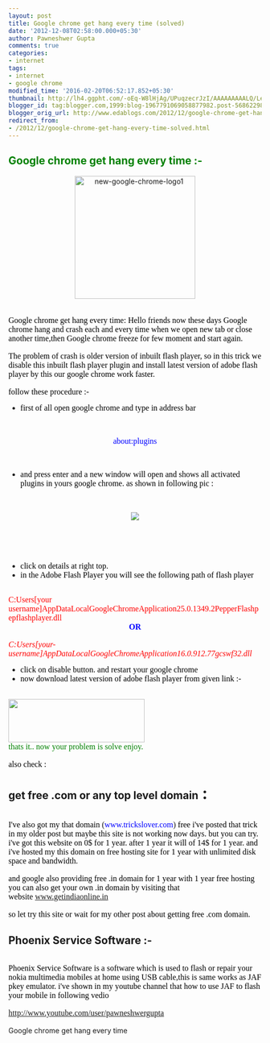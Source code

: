 ```yaml
---
layout: post
title: Google chrome get hang every time (solved)
date: '2012-12-08T02:58:00.000+05:30'
author: Pawneshwer Gupta
comments: true
categories:
- internet
tags:
- internet
- google chrome
modified_time: '2016-02-20T06:52:17.852+05:30'
thumbnail: http://lh4.ggpht.com/-oEq-W8lHjAg/UPuqzecrJzI/AAAAAAAAALQ/Le52tJTLDlU/s72-c/new-google-chrome-logo1_thumb.jpg?imgmax=800
blogger_id: tag:blogger.com,1999:blog-1967791069058877982.post-5686229834474135108
blogger_orig_url: http://www.edablogs.com/2012/12/google-chrome-get-hang-every-time-solved.html
redirect_from:
- /2012/12/google-chrome-get-hang-every-time-solved.html
---
```


<div dir="ltr" style="text-align: left;" trbidi="on"><h2><span style="color: green;">Google chrome get hang every time :-</span></h2><div class="separator" style="clear: both; text-align: center;"><a href="http://lh5.ggpht.com/-qCsUFpCmCvo/UPuqyAbNXKI/AAAAAAAAALI/WZsv005FhmM/s1600-h/new-google-chrome-logo1%25255B2%25255D.jpg" style="margin-left: 1em; margin-right: 1em;"><img alt="new-google-chrome-logo1" border="0" src="http://lh4.ggpht.com/-oEq-W8lHjAg/UPuqzecrJzI/AAAAAAAAALQ/Le52tJTLDlU/new-google-chrome-logo1_thumb.jpg?imgmax=800" height="244" style="background-image: none; border-bottom: 0px; border-left: 0px; border-right: 0px; border-top: 0px; display: inline; padding-left: 0px; padding-right: 0px; padding-top: 0px;" title="new-google-chrome-logo1" width="240" /></a></div><br /><span style="color: black; font-family: &quot;verdana&quot; , &quot;geneva&quot;; font-size: medium;"></span><br /><span style="color: black; font-family: &quot;verdana&quot; , &quot;geneva&quot;; font-size: medium;">Google chrome get hang every time: Hello friends now these days Google chrome hang and crash each and every time when we open new tab or close another time,then Google chrome freeze for few moment and start again.</span>    <br /><br /><span style="color: black; font-family: &quot;verdana&quot; , &quot;geneva&quot;; font-size: medium;">The problem of crash is older version of inbuilt flash player, so in this trick we disable this inbuilt flash player plugin and install latest version of adobe flash player by this our google chrome work faster.</span>    <br /><br /><span style="color: black; font-family: &quot;verdana&quot; , &quot;geneva&quot;; font-size: medium;">follow these procedure :-</span>    <br /><ul><li><span style="color: black; font-family: &quot;verdana&quot; , &quot;geneva&quot;; font-size: medium;">first of all open google chrome and type in address bar</span>      </li></ul><br />&nbsp; <br /><div style="text-align: center;"><span style="color: blue; font-family: &quot;verdana&quot; , &quot;geneva&quot;; font-size: medium;">about:plugins</span></div><br />&nbsp; <br /><ul><li><span style="color: black; font-family: &quot;verdana&quot; , &quot;geneva&quot;; font-size: medium;">and press enter and a new window will open and shows all activated plugins in yours google chrome. as shown in following pic :</span>      </li></ul><br />&nbsp; <br /><div class="separator" style="clear: both; text-align: center;"><a href="http://3.bp.blogspot.com/-8BnXqCP7d40/US3XWW21CzI/AAAAAAAAAak/YgU0U5irSy8/s1600/ch.jpg" imageanchor="1" style="margin-left: 1em; margin-right: 1em;"><img border="0" src="http://3.bp.blogspot.com/-8BnXqCP7d40/US3XWW21CzI/AAAAAAAAAak/YgU0U5irSy8/s1600/ch.jpg" /></a></div><br /><br /><br />&nbsp; <br /><ul><li><span style="color: black; font-family: &quot;verdana&quot; , &quot;geneva&quot;; font-size: medium;">click on details at right top.</span>      </li><li><span style="color: black; font-family: &quot;verdana&quot; , &quot;geneva&quot;; font-size: medium;">in the Adobe Flash Player you will see the following path of flash player</span>      </li></ul><br /><span style="color: red; font-family: &quot;verdana&quot; , &quot;geneva&quot;; font-size: medium;">C:Users[your username]AppDataLocalGoogleChromeApplication25.0.1349.2PepperFlashpepflashplayer.dll</span>  <br /><div style="text-align: center;"><b><span style="color: blue; font-family: &quot;verdana&quot; , &quot;geneva&quot;; font-size: medium;">OR</span></b></div><br /><span style="color: red; font-family: &quot;verdana&quot; , &quot;geneva&quot;; font-size: medium;"><i>C:Users[your-username]AppDataLocalGoogleChromeApplication16.0.912.77gcswf32.dll</i></span>  <br /><ul><li><span style="color: black; font-family: &quot;verdana&quot; , &quot;geneva&quot;; font-size: medium;">click on disable button. and restart your google chrome</span>      </li><li><span style="color: black; font-family: &quot;verdana&quot; , &quot;geneva&quot;; font-size: medium;">now download latest version of adobe flash player from given link :-</span>      </li></ul><br /><a href="http://adf.ly/Fh3Co"><img alt="" class="aligncenter size-full wp-image-439" height="86" src="http://3.bp.blogspot.com/-vQV6zwNxpUE/UPWY2eKOzMI/AAAAAAAAAB8/6yZA33zOCcw/s1600/download_button.jpg" title="download file" width="271" /></a>  <br /><span style="color: green; font-family: &quot;verdana&quot; , &quot;geneva&quot;; font-size: medium;">thats it.. now your problem is solve enjoy.</span>  <br /><br /><span style="color: black; font-family: &quot;verdana&quot; , &quot;geneva&quot;; font-size: medium;"> also check :</span>  <br /><h2>get free .com or any top level domain<span style="font-size: 1.5em;"> :</span></h2><br /><span style="font-family: &quot;verdana&quot; , &quot;geneva&quot;; font-size: medium;"><span style="color: black;">I've also got my that domain</span> (<span style="color: blue;">www.trickslover.com</span>) <span style="color: black;">free i've posted that trick in my older post but maybe this site is not working now days. but you can try. i've got this website on 0$ for 1 year. after 1 year it will of 14$ for 1 year. and i've hosted my this domain on free hosting site for 1 year with unlimited disk space and bandwidth.</span></span>  <br /><br /><span style="font-family: &quot;verdana&quot; , &quot;geneva&quot;; font-size: medium;"><span style="color: black;">and google also providing free .in domain for 1 year with 1 year free hosting you can also get your own .in domain by visiting that website</span>&nbsp;<a href="http://www.getindiaonline.in/" target="_blank">www.getindiaonline.in</a></span>  <br /><br /><span style="color: black; font-family: &quot;verdana&quot; , &quot;geneva&quot;; font-size: medium;">so let try this site or wait for my other post about getting free .com domain.</span>  <br /><h2>Phoenix Service Software :-</h2><br /><span style="color: black; font-family: &quot;verdana&quot; , &quot;geneva&quot;; font-size: medium;">Phoenix Service Software is a software which is used to flash or repair your nokia multimedia mobiles at home using USB cable,this is same works as JAF pkey emulator. i've shown in my youtube channel that how to use JAF to flash your mobile in following vedio</span>  <br /><br /><span style="font-family: &quot;verdana&quot; , &quot;geneva&quot;; font-size: medium;"><a href="http://www.youtube.com/user/pawneshwergupta">http://www.youtube.com/user/pawneshwergupta</a></span><br /><br />Google chrome get hang every time       </div>